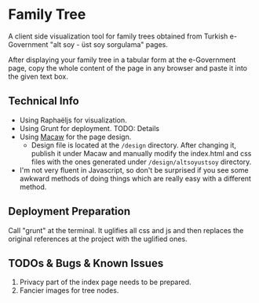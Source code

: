 # Family Tree

A client side visualization tool for family trees obtained from Turkish e-Government "alt soy - üst soy sorgulama" pages.

After displaying your family tree in a tabular form at the e-Government page, copy the whole content of the page in any browser and paste it into the given text box.

## Technical Info

- Using Raphaëljs for visualization. 
- Using Grunt for deployment. TODO: Details
- Using [Macaw](http://download.macaw.co/) for the page design. 
    - Design file is located at the `/design` directory. After changing it, publish it under Macaw and manually modify the index.html and css files with the ones generated under `/design/altsoyustsoy` directory.
- I'm not very fluent in Javascript, so don't be surprised if you see some awkward methods of doing things which are really easy with a different method.

## Deployment Preparation
Call "grunt" at the terminal. It uglifies all css and js and then replaces the original references at the project with the uglified ones.

## TODOs & Bugs & Known Issues 

1. Privacy part of the index page needs to be prepared.
2. Fancier images for tree nodes.